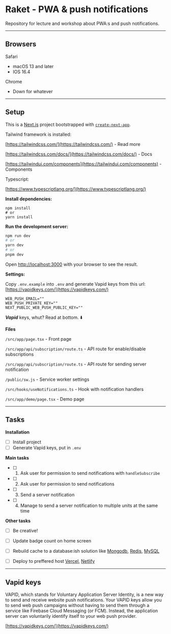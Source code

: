 # Raket - PWA & push notifications

Repository for lecture and workshop about PWA:s and push notifications.

---

## Browsers

Safari
- macOS 13 and later
- IOS 16.4

Chrome
- Down for whatever

---

## Setup

This is a [Next.js](https://nextjs.org/) project bootstrapped with [`create-next-app`](https://github.com/vercel/next.js/tree/canary/packages/create-next-app).

Tailwind framework is installed:

[https://tailwindcss.com/](https://tailwindcss.com/) - Read more

[https://tailwindcss.com/docs/](https://tailwindcss.com/docs/) - Docs

[https://tailwindui.com/components](https://tailwindui.com/components) - Components

Typescript:

[https://www.typescriptlang.org/](https://www.typescriptlang.org/)

**Install dependencies:**

```
npm install
# or
yarn install
```

**Run the development server:**

```bash
npm run dev
# or
yarn dev
# or
pnpm dev
```

Open [http://localhost:3000](http://localhost:3000) with your browser to see the result.

**Settings:**

Copy `.env.example` into `.env`
and generate Vapid keys from this url:
[https://vapidkeys.com/](https://vapidkeys.com/)

```
WEB_PUSH_EMAIL=""
WEB_PUSH_PRIVATE_KEY=""
NEXT_PUBLIC_WEB_PUSH_PUBLIC_KEY=""
```

***Vapid*** keys, whut? Read at bottom. ⬇️

**Files**

`/src/app/page.tsx` - Front page

`/src/app/api/subscription/route.ts` - API route for enable/disable subscriptions

`/src/app/api/subscription/route.ts` - API route for sending server notification

`/public/sw.js` - Service worker settings

`/src/hooks/useNotifications.ts` - Hook with notification handlers

`/src/app/demo/page.tsx` - Demo page

---

## Tasks

**Installation**
- [ ] Install project
- [ ] Generate Vapid keys, put in `.env`

**Main tasks**
- [ ] 1. Ask user for permission to send notifications with `handleSubscribe`
- [ ] 2. Ask user for permission to send notifications
- [ ] 3. Send a server notification
- [ ] 4. Manage to send a server notification to multiple units at the same time

**Other tasks**
- [ ] Be creative!
- [ ] Update badge count on home screen
- [ ] Rebuild cache to a database:ish solution like [Mongodb](https://www.mongodb.com/), [Redis](https://vercel.com/integrations/upstash), [MySQL](https://planetscale.com/)
- [ ] Deploy to preffered host [Vercel](https://vercel.com/), [Netlify](https://www.netlify.com/)


---

## Vapid keys

VAPID, which stands for Voluntary Application Server Identity, is a new way to send and receive website push notifications. Your VAPID keys allow you to send web push campaigns without having to send them through a service like Firebase Cloud Messaging (or FCM). Instead, the application server can voluntarily identify itself to your web push provider.

[https://vapidkeys.com/](https://vapidkeys.com/)
